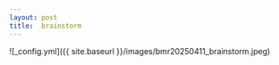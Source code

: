 ```yaml
---
layout: post
title:  brainstorm
---
```


![_config.yml]({{ site.baseurl }}/images/bmr20250411_brainstorm.jpeg)
